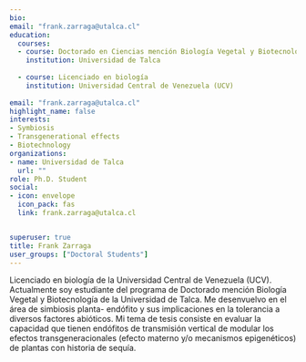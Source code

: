 ```yaml
---
bio: 
email: "frank.zarraga@utalca.cl"
education:
  courses:
  - course: Doctorado en Ciencias mención Biología Vegetal y Biotecnología 
    institution: Universidad de Talca
    
  - course: Licenciado en biología 
    institution: Universidad Central de Venezuela (UCV)
    
email: "frank.zarraga@utalca.cl"
highlight_name: false
interests:
- Symbiosis
- Transgenerational effects
- Biotechnology
organizations:
- name: Universidad de Talca
  url: ""
role: Ph.D. Student
social:
- icon: envelope
  icon_pack: fas
  link: frank.zarraga@utalca.cl


superuser: true
title: Frank Zarraga
user_groups: ["Doctoral Students"]
---
```

Licenciado en biología de la Universidad Central de Venezuela (UCV). Actualmente soy estudiante del programa de Doctorado mención Biología Vegetal y Biotecnología de la Universidad de Talca. Me desenvuelvo en el área de simbiosis planta- endófito y sus implicaciones en la tolerancia a diversos factores abióticos. Mi tema de tesis consiste en evaluar la capacidad que tienen  endófitos de transmisión vertical de modular los efectos transgeneracionales (efecto materno y/o mecanismos epigenéticos) de plantas con historia de sequía.
